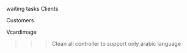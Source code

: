 waiting tasks
Clients

Customers

Vcardimage

>>> Clean all controller to support only arabic language
